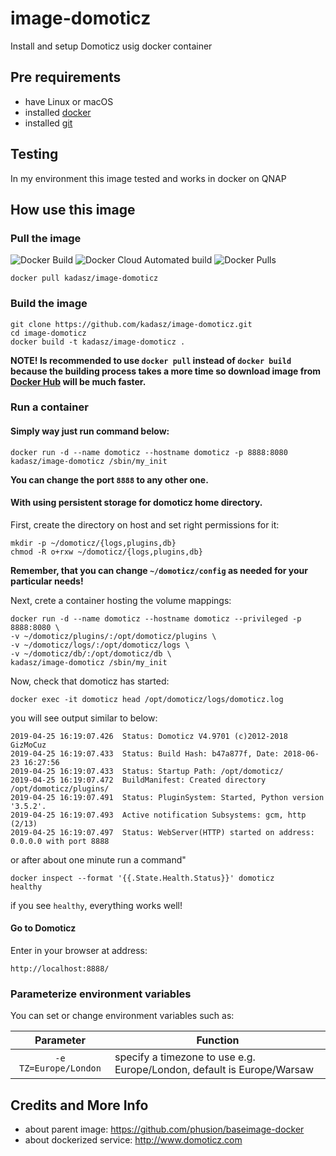 # image-domoticz
Install and setup Domoticz usig docker container 

## Pre requirements

- have Linux or macOS
- installed [docker][1] 
- installed [git][2]

## Testing

In my environment this image tested and works in docker on QNAP 

## How use this image

### Pull the image

![Docker Build](https://img.shields.io/docker/cloud/build/kadasz/image-domoticz.svg) ![Docker Cloud Automated build](https://img.shields.io/docker/cloud/automated/kadasz/image-domoticz.svg) ![Docker Pulls](https://img.shields.io/docker/pulls/kadasz/image-domoticz.svg)


```
docker pull kadasz/image-domoticz
```

### Build the image

```
git clone https://github.com/kadasz/image-domoticz.git
cd image-domoticz
docker build -t kadasz/image-domoticz .
```


__NOTE! Is recommended to use `docker pull` instead of `docker build` because the building process takes a more time so download image from [Docker Hub][3] will be much faster.__

### Run a container
#### Simply way just run command below:

```
docker run -d --name domoticz --hostname domoticz -p 8888:8080 kadasz/image-domoticz /sbin/my_init
```
__You can change the port `8888` to any other one.__

#### With using persistent storage for domoticz home directory.
First, create the directory on host and set right permissions for it:

```
mkdir -p ~/domoticz/{logs,plugins,db}
chmod -R o+rxw ~/domoticz/{logs,plugins,db}
```
__Remember, that you can change `~/domoticz/config` as needed for your particular needs!__

Next, crete a container hosting the volume mappings:

```
docker run -d --name domoticz --hostname domoticz --privileged -p 8888:8080 \
-v ~/domoticz/plugins/:/opt/domoticz/plugins \
-v ~/domoticz/logs/:/opt/domoticz/logs \
-v ~/domoticz/db/:/opt/domoticz/db \
kadasz/image-domoticz /sbin/my_init
```

Now, check that domoticz has started:

```
docker exec -it domoticz head /opt/domoticz/logs/domoticz.log
```

you will see output similar to below:
```
2019-04-25 16:19:07.426  Status: Domoticz V4.9701 (c)2012-2018 GizMoCuz
2019-04-25 16:19:07.433  Status: Build Hash: b47a877f, Date: 2018-06-23 16:27:56
2019-04-25 16:19:07.433  Status: Startup Path: /opt/domoticz/
2019-04-25 16:19:07.472  BuildManifest: Created directory /opt/domoticz/plugins/
2019-04-25 16:19:07.491  Status: PluginSystem: Started, Python version '3.5.2'.
2019-04-25 16:19:07.493  Active notification Subsystems: gcm, http (2/13)
2019-04-25 16:19:07.497  Status: WebServer(HTTP) started on address: 0.0.0.0 with port 8888
```
or after about one minute run a command"

```
docker inspect --format '{{.State.Health.Status}}' domoticz
healthy
```
if you see `healthy`, everything works well!

#### Go to Domoticz
Enter in your browser at address:
```
http://localhost:8888/
```

### Parameterize environment variables
You can set or change environment variables such as:

| Parameter | Function |
| :----: | --- |
| `-e TZ=Europe/London` | specify a timezone to use e.g. Europe/London, default is Europe/Warsaw|

## Credits and More Info
- about parent image: https://github.com/phusion/baseimage-docker
- about dockerized service: http://www.domoticz.com

[1]:https://www.docker.com/get-started
[2]:https://pl.atlassian.com/git/tutorials/install-git
[3]:https://cloud.docker.com/repository/registry-1.docker.io/kadasz/image-domoticz
